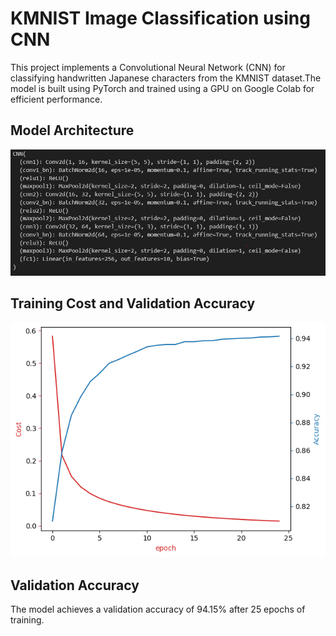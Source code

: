 # KMNIST Image Classification using CNN

This project implements a Convolutional Neural Network (CNN) for classifying handwritten Japanese characters from the KMNIST dataset.The model is built using PyTorch and trained using a GPU on Google Colab for efficient performance.

## Model Architecture
![Model Architecture](images/architecture.PNG)

## Training Cost and Validation Accuracy
![Training Cost and Validation Accuracy](images/graph.png)

## Validation Accuracy
The model achieves a validation accuracy of 94.15% after 25 epochs of training.
